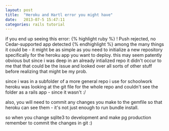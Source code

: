 ```yaml
---
layout: post
title:  "Heroku and Hartl error you might have"
date:   2013-07-5 15:47:11
categories: rails tutorial
---
```


if you end up seeing this error:
{% highlight ruby %}
!     Push rejected, no Cedar-supported app detected
{% endhighlight %}
 among the many things it could be - it might be as simple as you need to initialize a new repository specifically for the heroku app you want to deploy.
 this may seem patently obvious but since i was deep in an already intialized repo it didn't occur to me that that could be the issue and looked over all sorts of other stuff before realizing that might be my prob.

 since i was in a subfolder of a more general repo i use for schoolwork heroku was looking at the git file for the whole repo and couldn't  see the folder as a rails app - since it wasn't :/

 also, you will need to commit any changes you make to the gemfile so that heroku can see them - it's not just enough to run bundle install.

so when you change sqlite3 to development and make pg production remember to commit the changes in git :)


